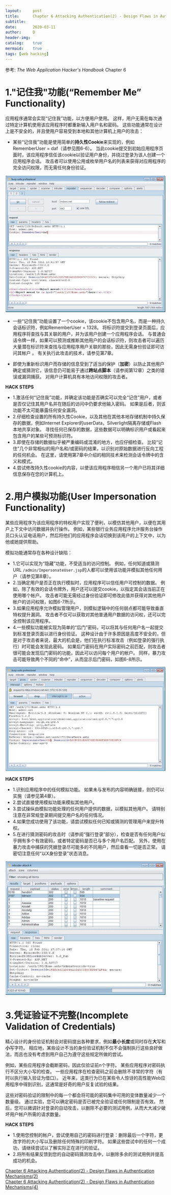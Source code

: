 ```yaml
---
layout:		post
title:		Chapter 6 Attacking Authentication(2) - Design Flaws in Authentication Mechanisms(3)
subtitle:	
date:		2020-03-11
author:		D
header-img:
catalog:	true
mermaid:	true
tags: [web hacking]
---
```


参考: *The Web Application Hacker's Handbook* Chapter 6

# 1."记住我"功能(“Remember Me” Functionality)

应用程序通常会实现“记住我”功能，以方便用户使用。 这样，用户无需在每次通过特定计算机使用该应用程序时都重新输入用户名和密码。 这些功能通常在设计上是不安全的，并且使用户容易受到本地和其他计算机上用户的攻击：
- 某些“记住我”功能是使用简单的**持久性Cookie**来实现的，例如RememberUser = daf（请参见图6-6）。 当此cookie提交到初始应用程序页面时，该应用程序信任该cookie以验证用户身份，并绕过登录为该人创建一个应用程序会话。 攻击者可以使用公用或枚举用户名的列表来获得对应用程序的完全访问权限，而无需任何身份验证。

![figure6-6](/img/web_hacking/twahh/figure6-6.jpg)

- 一些“记住我”功能设置了一个cookie，该cookie不包含用户名，而是一种持久会话标识符，例如RememberUser = 1328。 将标识符提交到登录页面后，应用程序将查找与其关联的用户，并为该用户创建一个应用程序会话。 与普通会话令牌一样，如果可以预测或推断其他用户的会话标识符，则攻击者可以遍历大量潜在标识符来查找与应用程序用户关联的那些，因此无需身份验证即可访问其帐户 。 有关执行此攻击的技术，请参见第7章。

- 即使为重新标识用户而存储的信息受到了适当的保护（**加密**）以防止其他用户确定或猜测它，该信息仍可能易于通过**跨站点脚本**（请参阅第12章）之类的错误或漏洞捕获。 对用户计算机具有本地访问权限的攻击者。

**HACK STEPS**
- 1.激活任何“记住我”功能，并确定该功能是否确实可以完全“记住”用户，或者是否仅记住其用户名并在随后的访问中仍要求他输入密码。 如果是后者，则该功能不太可能暴露任何安全漏洞。
- 2.仔细检查设置的所有持久性Cookie，以及其他在其他本地存储机制中持久保存的数据，例如Internet Explorer的userData，Silverlight隔离存储或Flash本地共享对象。 寻找任何已保存的数据，这些数据可以明确标识用户或看起来包含用户的某些可预测标识符。
- 3.即使在存储的数据似乎被严重编码或混淆的地方，也应仔细检查。 比较“记住”几个非常相似的用户名和/或密码的结果，以识别对原始数据进行反向工程的任何机会。 在这里，请使用第7章中介绍的相同技术来检测会话令牌中的含义和模式。
- 4.尝试修改持久性cookie的内容，以使该应用程序相信另一个用户已将其详细信息保存在您的计算机上。

# 2.用户模拟功能(User Impersonation Functionality)

某些应用程序为该应用程序的特权用户实现了便利，以模仿其他用户，以便在其用户上下文中访问数据并执行操作。 例如，某些银行业务应用程序允许服务台操作员口头认证电话用户，然后将他们的应用程序会话切换到该用户的上下文中，以为他或她提供帮助。

模拟功能通常存在各种设计缺陷：
- 1.它可以实现为“隐藏”功能，不受适当的访问控制。 例如，任何知道或猜测URL `/admin/ImpersonateUser.jsp`的人都可以使用该功能并模拟其他任何用户（请参见第8章）。
- 2.当确定用户是否正在执行模拟时，应用程序可以信任用户可控制的数据。 例如，除了有效的会话令牌外，用户还可以提交cookie，以指定其会话当前正在使用哪个帐户。 攻击者可能无需经过身份验证即可修改此值并获得对其他用户帐户的访问权限，如图6-7所示。
- 3.如果应用程序允许模拟管理用户，则模拟逻辑中的任何弱点都可能导致垂直特权提升漏洞。 攻击者不仅可以获取对其他普通用户数据的访问权，还可以完全控制该应用程序。
- 4.一些模拟功能被实现为简单的“后门”密码，可以将其与任何用户名一起提交到标准登录页面以进行身份验证。 这种设计由于许多原因是高度不安全的，但是对于攻击者来说，最大的机会是，他们在执行标准攻击（例如登录的强行执行）时可能会发现此密码。 如果后门密码在用户实际密码之前匹配，则攻击者很可能会发现后门密码的功能，因此可以访问每个用户的帐户。 同样，暴力攻击可能导致两个不同的“命中”，从而显示后门密码，如图6-8所示。

![figure6-7](/img/web_hacking/twahh/figure6-7.jpg)

**HACK STEPS**
- 1.识别应用程序中的任何模拟功能。 如果未与发布的内容明确链接，则仍可以实施（请参见第4章）。
- 2.尝试直接使用模拟功能来模拟其他用户。
- 3.尝试操纵由模拟功能处理的任何用户提供的数据，以模拟其他用户。 请特别注意在非常规登录期间提交用户名的任何情况。
- 4.如果您成功使用了该功能，请尝试模拟任何已知或猜测的管理用户来提升特权。
- 5.在进行猜测密码的攻击时（请参阅“强行登录”部分），检查是否有任何用户似乎拥有多个有效密码，或者特定密码是否已与多个用户名匹配。 另外，使用在暴力攻击中捕获的凭据登录尽可能多的不同用户，然后查看一切是否正常。 请密切注意任何“以X身份登录”状态消息。

![figure6-8](/img/web_hacking/twahh/figure6-8.jpg)

# 3.凭证验证不完整(Incomplete Validation of Credentials)

精心设计的身份验证机制会对密码提出各种要求，例如**最小长度**或同时存在**大**写和**小**写字符。 相应地，某些设计不当的身份验证机制不仅不会强制执行这些良好做法，而且也没有考虑到用户自己为遵守这些规定所做的尝试。

例如，某些应用程序会截断密码，因此仅验证前n个字符。 某些应用程序对密码执行不区分大小写的检查。 一些应用程序在检查密码之前会删除不寻常的字符（有时以执行输入验证为借口）。 近年来，这类行为已在某些令人惊讶的高性能Web应用程序中得到识别，这通常是好奇的用户反复试验的结果。

这些对密码验证的限制中的每一个都会将可能的密码集中可用的变体数量减少一个数量级。 通过实验，您可以确定密码是否已被完全验证或任何限制是否有效。 然后，您可以微调针对登录的自动攻击，以删除不必要的测试用例，从而大大减少破坏用户帐户所需的请求数量。

**HACK STEPS**
- 1.使用您控制的帐户，尝试使用自己的密码进行登录：删除最后一个字符，更改字符的大小写以及删除任何特殊的印刷字符。 如果这些尝试中的任何一个成功，请继续尝试以了解实际正在进行的验证。
- 2.将所有结果反馈到您的自动密码猜测攻击中，以删除多余的测试用例并提高成功的机会。


[Chapter 6 Attacking Authentication(2) - Design Flaws in Authentication Mechanisms(2)](https://dm116.github.io/2020/03/11/attacking-authentication_2_2/)<br>
[Chapter 6 Attacking Authentication(2) - Design Flaws in Authentication Mechanisms(4)](https://dm116.github.io/2020/03/12/attacking-authentication_2_4/)
